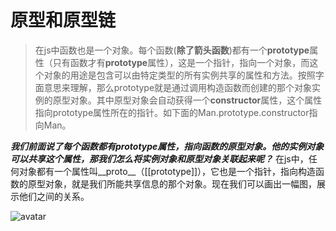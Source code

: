 # 原型和原型链
> 在js中函数也是一个对象。每个函数(**除了箭头函数**)都有一个**prototype**属性（只有函数才有**prototype**属性），这是一个指针，指向一个对象，而这个对象的用途是包含可以由特定类型的所有实例共享的属性和方法。按照字面意思来理解，那么prototype就是通过调用构造函数而创建的那个对象实例的原型对象。其中原型对象会自动获得一个**constructor**属性，这个属性指向prototype属性所在的指针。如下面的Man.prototype.constructor指向Man。

***我们前面说了每个函数都有prototype属性，指向函数的原型对象。他的实例对象可以共享这个属性，那我们怎么将实例对象和原型对象关联起来呢？***
在js中，任何对象都有一个属性叫__proto__（[[prototype]]），它也是一个指针，指向构造函数的原型对象，就是我们所能共享信息的那个对象。现在我们可以画出一幅图，展示他们之间的关系。

![avatar](https://img-blog.csdnimg.cn/20181102161549115.png?x-oss-process=image/watermark,type_ZmFuZ3poZW5naGVpdGk,shadow_10,text_aHR0cHM6Ly9ibG9nLmNzZG4ubmV0L3dhbmdndW95dTE5OTY=,size_16,color_FFFFFF,t_70)